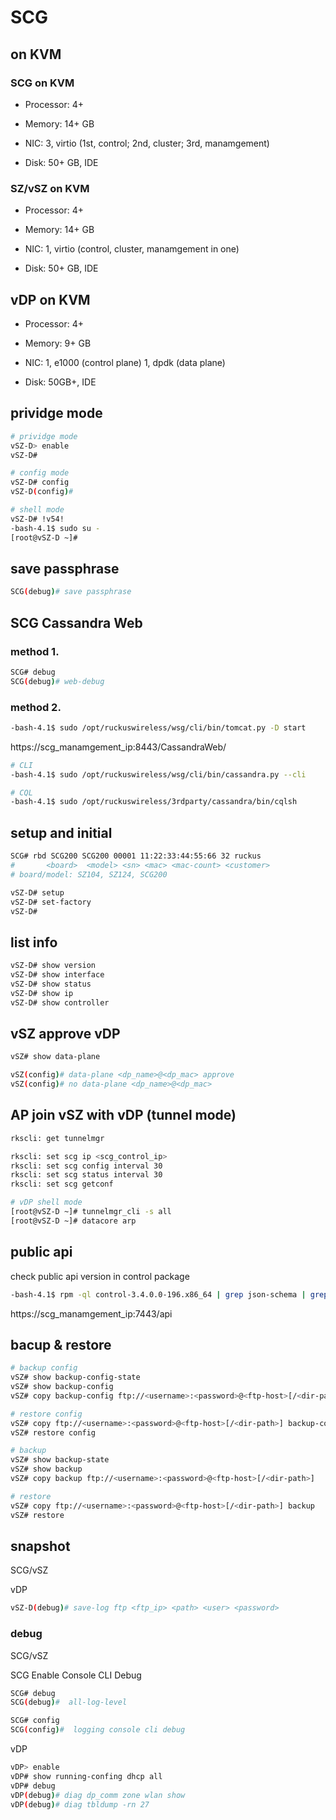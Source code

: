 # SCG #


## on KVM


### SCG on KVM

* Processor: 4+

* Memory: 14+ GB

* NIC: 3, virtio (1st, control; 2nd, cluster; 3rd, manamgement)

* Disk: 50+ GB, IDE


### SZ/vSZ on KVM

* Processor: 4+

* Memory: 14+ GB

* NIC: 1, virtio (control, cluster, manamgement in one)

* Disk: 50+ GB, IDE


## vDP on KVM

* Processor: 4+

* Memory: 9+ GB

* NIC: 1, e1000 (control plane)
       1, dpdk (data plane)

* Disk: 50GB+, IDE


## prividge mode

```bash
# prividge mode
vSZ-D> enable
vSZ-D#

# config mode
vSZ-D# config
vSZ-D(config)#

# shell mode
vSZ-D# !v54!
-bash-4.1$ sudo su -
[root@vSZ-D ~]#
```

## save passphrase

```bash
SCG(debug)# save passphrase
```

## SCG Cassandra Web


### method 1.

```bash
SCG# debug
SCG(debug)# web-debug
```

### method 2.

```bash
-bash-4.1$ sudo /opt/ruckuswireless/wsg/cli/bin/tomcat.py -D start
```

https://scg_manamgement_ip:8443/CassandraWeb/

```bash
# CLI
-bash-4.1$ sudo /opt/ruckuswireless/wsg/cli/bin/cassandra.py --cli

# CQL
-bash-4.1$ sudo /opt/ruckuswireless/3rdparty/cassandra/bin/cqlsh
```


## setup and initial

```bash
SCG# rbd SCG200 SCG200 00001 11:22:33:44:55:66 32 ruckus
#       <board>  <model> <sn> <mac> <mac-count> <customer>
# board/model: SZ104, SZ124, SCG200

vSZ-D# setup
vSZ-D# set-factory
vSZ-D#
```


## list info ##

```bash
vSZ-D# show version
vSZ-D# show interface
vSZ-D# show status
vSZ-D# show ip
vSZ-D# show controller
```


## vSZ approve vDP ##

```bash
vSZ# show data-plane

vSZ(config)# data-plane <dp_name>@<dp_mac> approve
vSZ(config)# no data-plane <dp_name>@<dp_mac>
```


## AP join vSZ with vDP (tunnel mode) ##

```bash
rkscli: get tunnelmgr

rkscli: set scg ip <scg_control_ip>
rkscli: set scg config interval 30
rkscli: set scg status interval 30
rkscli: set scg getconf

# vDP shell mode
[root@vSZ-D ~]# tunnelmgr_cli -s all
[root@vSZ-D ~]# datacore arp
```


## public api

check public api version in control package

```bash
-bash-4.1$ rpm -ql control-3.4.0.0-196.x86_64 | grep json-schema | grep json
```

https://scg_manamgement_ip:7443/api

## bacup & restore

```bash
# backup config
vSZ# show backup-config-state
vSZ# show backup-config
vSZ# copy backup-config ftp://<username>:<password>@<ftp-host>[/<dir-path>]

# restore config
vSZ# copy ftp://<username>:<password>@<ftp-host>[/<dir-path>] backup-config
vSZ# restore config

# backup
vSZ# show backup-state
vSZ# show backup
vSZ# copy backup ftp://<username>:<password>@<ftp-host>[/<dir-path>]

# restore
vSZ# copy ftp://<username>:<password>@<ftp-host>[/<dir-path>] backup
vSZ# restore
```


## snapshot

SCG/vSZ



vDP

```bash
vSZ-D(debug)# save-log ftp <ftp_ip> <path> <user> <password>
```

### debug

SCG/vSZ


SCG Enable Console CLI Debug

```bash
SCG# debug
SCG(debug)#  all-log-level

SCG# config
SCG(config)#  logging console cli debug
```

vDP

```bash
vDP> enable
vDP# show running-confing dhcp all
vDP# debug
vDP(debug)# diag dp_comm zone wlan show
vDP(debug)# diag tbldump -rn 27
```
